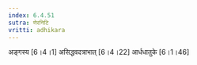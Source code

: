 ```yaml
---
index: 6.4.51
sutra: णेरनिटि
vritti: adhikara
---
```


 अङ्गस्य [6।4।1]  असिद्धवदत्राभात् [6।4।22]  आर्धधातुके [6।1।46] 
